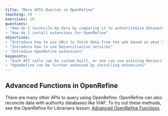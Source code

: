 ```yaml
---
title: "More APIs Queries in OpenRefine"
teaching: 20
exercises: 10
questions:
- "How do I reconcile my data by comparing it to authoritative datasets"
- "How do I install extensions for OpenRefine"
objectives:
- "Introduce how to use URLs to fetch data from the web based on what's in an OpenRefine project"
- "Introduce how to use Reconciliation services"
- "Introduce OpenRefine extensions"
keypoints:
- "Such API calls can be custom built, or one can use existing Reconciliation services to enrich data"
- "OpenRefine can be further enhanced by installing extensions"
---
```


## Advanced Functions in OpenRefine

There are many other APIs to query using OpenRefine. OpenRefine can also reconcile data with authority databases like VIAF. To try out these methods, see the OpenRefine for Librarians lesson: [Advanced OpenRefine Functions](https://librarycarpentry.org/lc-open-refine/13-looking-up-data/index.html)